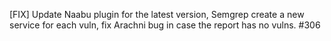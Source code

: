 [FIX] Update Naabu plugin for the latest version, Semgrep create a new service for each vuln, fix Arachni bug in case the report has no vulns. #306
